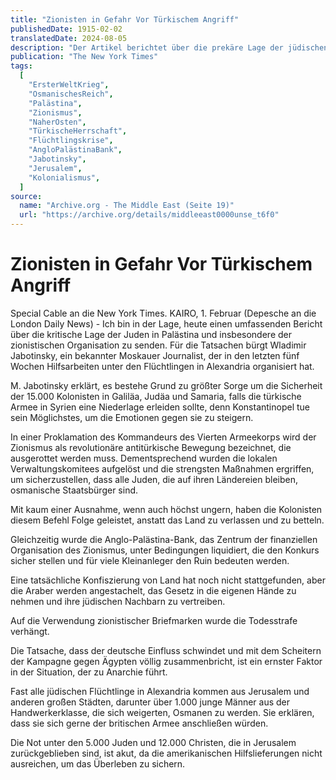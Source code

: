 ```yaml
---
title: "Zionisten in Gefahr Vor Türkischem Angriff"
publishedDate: 1915-02-02
translatedDate: 2024-08-05
description: "Der Artikel berichtet über die prekäre Lage der jüdischen Kolonisten in Palästina im Jahr 1915. Die Situation verschärft sich durch die zunehmenden Spannungen zwischen der jüdischen Bevölkerung und dem Osmanischen Reich. Die türkische Regierung unternimmt aktive Schritte, um den Zionismus als antitürkische Bewegung darzustellen und zu unterdrücken."
publication: "The New York Times"
tags:
  [
    "ErsterWeltKrieg",
    "OsmanischesReich",
    "Palästina",
    "Zionismus",
    "NaherOsten",
    "TürkischeHerrschaft",
    "Flüchtlingskrise",
    "AngloPalästinaBank",
    "Jabotinsky",
    "Jerusalem",
    "Kolonialismus",
  ]
source:
  name: "Archive.org - The Middle East (Seite 19)"
  url: "https://archive.org/details/middleeast0000unse_t6f0"
---
```


# Zionisten in Gefahr Vor Türkischem Angriff

Special Cable an die New York Times. KAIRO, 1. Februar (Depesche an die London Daily News) - Ich bin in der Lage, heute einen umfassenden Bericht über die kritische Lage der Juden in Palästina und insbesondere der zionistischen Organisation zu senden. Für die Tatsachen bürgt Wladimir Jabotinsky, ein bekannter Moskauer Journalist, der in den letzten fünf Wochen Hilfsarbeiten unter den Flüchtlingen in Alexandria organisiert hat.

M. Jabotinsky erklärt, es bestehe Grund zu größter Sorge um die Sicherheit der 15.000 Kolonisten in Galiläa, Judäa und Samaria, falls die türkische Armee in Syrien eine Niederlage erleiden sollte, denn Konstantinopel tue sein Möglichstes, um die Emotionen gegen sie zu steigern.

In einer Proklamation des Kommandeurs des Vierten Armeekorps wird der Zionismus als revolutionäre antitürkische Bewegung bezeichnet, die ausgerottet werden muss. Dementsprechend wurden die lokalen Verwaltungskomitees aufgelöst und die strengsten Maßnahmen ergriffen, um sicherzustellen, dass alle Juden, die auf ihren Ländereien bleiben, osmanische Staatsbürger sind.

Mit kaum einer Ausnahme, wenn auch höchst ungern, haben die Kolonisten diesem Befehl Folge geleistet, anstatt das Land zu verlassen und zu betteln.

Gleichzeitig wurde die Anglo-Palästina-Bank, das Zentrum der finanziellen Organisation des Zionismus, unter Bedingungen liquidiert, die den Konkurs sicher stellen und für viele Kleinanleger den Ruin bedeuten werden.

Eine tatsächliche Konfiszierung von Land hat noch nicht stattgefunden, aber die Araber werden angestachelt, das Gesetz in die eigenen Hände zu nehmen und ihre jüdischen Nachbarn zu vertreiben.

Auf die Verwendung zionistischer Briefmarken wurde die Todesstrafe verhängt.

Die Tatsache, dass der deutsche Einfluss schwindet und mit dem Scheitern der Kampagne gegen Ägypten völlig zusammenbricht, ist ein ernster Faktor in der Situation, der zu Anarchie führt.

Fast alle jüdischen Flüchtlinge in Alexandria kommen aus Jerusalem und anderen großen Städten, darunter über 1.000 junge Männer aus der Handwerkerklasse, die sich weigerten, Osmanen zu werden. Sie erklären, dass sie sich gerne der britischen Armee anschließen würden.

Die Not unter den 5.000 Juden und 12.000 Christen, die in Jerusalem zurückgeblieben sind, ist akut, da die amerikanischen Hilfslieferungen nicht ausreichen, um das Überleben zu sichern.
